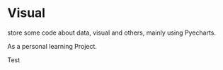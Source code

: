 # Visual 

store some code about data, visual and others, mainly using Pyecharts.

As a personal learning Project.

Test
